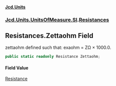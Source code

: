 #### [Jcd.Units](index.md 'index')

### [Jcd.Units.UnitsOfMeasure.SI](Jcd.Units.UnitsOfMeasure.SI.md 'Jcd.Units.UnitsOfMeasure.SI').[Resistances](Resistances.md 'Jcd.Units.UnitsOfMeasure.SI.Resistances')

## Resistances.Zettaohm Field

zettaohm defined such that: exaohm = ZΩ × 1000.0.

```csharp
public static readonly Resistance Zettaohm;
```

#### Field Value

[Resistance](Resistance.md 'Jcd.Units.UnitTypes.Resistance')